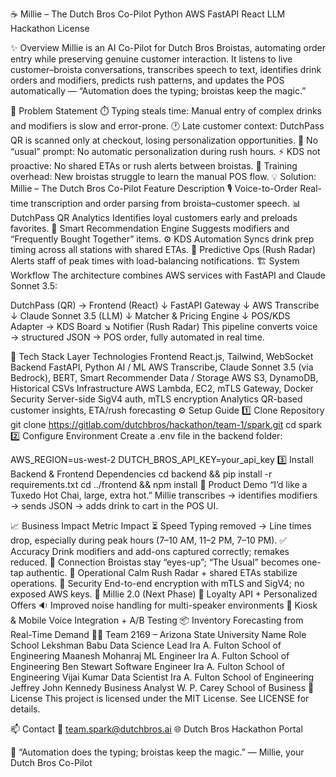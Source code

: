 ☕ Millie – The Dutch Bros Co-Pilot
Python AWS FastAPI React LLM Hackathon License

✨ Overview
Millie is an AI Co-Pilot for Dutch Bros Broistas, automating order entry while preserving genuine customer interaction.
It listens to live customer–broista conversations, transcribes speech to text, identifies drink orders and modifiers, predicts rush patterns, and updates the POS automatically — “Automation does the typing; broistas keep the magic.”

🎯 Problem Statement
⏱️ Typing steals time: Manual entry of complex drinks and modifiers is slow and error-prone.
🕐 Late customer context: DutchPass QR is scanned only at checkout, losing personalization opportunities.
💬 No “usual” prompt: No automatic personalization during rush hours.
⚡ KDS not proactive: No shared ETAs or rush alerts between broistas.
🧩 Training overhead: New broistas struggle to learn the manual POS flow.
💡 Solution: Millie – The Dutch Bros Co-Pilot
Feature	Description
🎙️ Voice-to-Order	Real-time transcription and order parsing from broista–customer speech.
📊 DutchPass QR Analytics	Identifies loyal customers early and preloads favorites.
🧠 Smart Recommendation Engine	Suggests modifiers and “Frequently Bought Together” items.
⚙️ KDS Automation	Syncs drink prep timing across all stations with shared ETAs.
🔔 Predictive Ops (Rush Radar)	Alerts staff of peak times with load-balancing notifications.
🏗️ System Workflow
The architecture combines AWS services with FastAPI and Claude Sonnet 3.5:

DutchPass (QR) → Frontend (React)
               ↓
          FastAPI Gateway
               ↓
         AWS Transcribe
               ↓
       Claude Sonnet 3.5 (LLM)
               ↓
      Matcher & Pricing Engine
               ↓
     POS/KDS Adapter  →  KDS Board
                    ↘
                    Notifier (Rush Radar)
This pipeline converts voice → structured JSON → POS order, fully automated in real time.

🧰 Tech Stack
Layer	Technologies
Frontend	React.js, Tailwind, WebSocket
Backend	FastAPI, Python
AI / ML	AWS Transcribe, Claude Sonnet 3.5 (via Bedrock), BERT, Smart Recommender
Data / Storage	AWS S3, DynamoDB, Historical CSVs
Infrastructure	AWS Lambda, EC2, mTLS Gateway, Docker
Security	Server-side SigV4 auth, mTLS encryption
Analytics	QR-based customer insights, ETA/rush forecasting
⚙️ Setup Guide
1️⃣ Clone Repository
git clone https://gitlab.com/dutchbros/hackathon/team-1/spark.git
cd spark
2️⃣ Configure Environment
Create a .env file in the backend folder:

AWS_REGION=us-west-2
DUTCH_BROS_API_KEY=your_api_key
3️⃣ Install Backend & Frontend Dependencies
cd backend && pip install -r requirements.txt
cd ../frontend && npm install
🧪 Product Demo
“I’d like a Tuxedo Hot Chai, large, extra hot.”
Millie transcribes → identifies modifiers → sends JSON → adds drink to cart in the POS UI.

📈 Business Impact
Metric	Impact
⏳ Speed	Typing removed → Line times drop, especially during peak hours (7–10 AM, 11–2 PM, 7–10 PM).
✅ Accuracy	Drink modifiers and add-ons captured correctly; remakes reduced.
💬 Connection	Broistas stay “eyes-up”; “The Usual” becomes one-tap authentic.
🧘 Operational Calm	Rush Radar + shared ETAs stabilize operations.
🔐 Security	End-to-end encryption with mTLS and SigV4; no exposed AWS keys.
🚀 Millie 2.0 (Next Phase)
🔁 Loyalty API + Personalized Offers
🔉 Improved noise handling for multi-speaker environments
📱 Kiosk & Mobile Voice Integration + A/B Testing
📦 Inventory Forecasting from Real-Time Demand
🧑‍💻 Team 2169 – Arizona State University
Name	Role	School
Lekshman Babu	Data Science Lead	Ira A. Fulton School of Engineering
Maanesh Mohanraj	ML Engineer	Ira A. Fulton School of Engineering
Ben Stewart	Software Engineer	Ira A. Fulton School of Engineering
Vijai Kumar	Data Scientist	Ira A. Fulton School of Engineering
Jeffrey John Kennedy	Business Analyst	W. P. Carey School of Business
🪪 License
This project is licensed under the MIT License.
See LICENSE for details.

📫 Contact
📧 team.spark@dutchbros.ai
🌐 Dutch Bros Hackathon Portal

🧠 “Automation does the typing; broistas keep the magic.” — Millie, your Dutch Bros Co-Pilot
